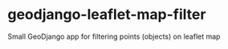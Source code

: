 geodjango-leaflet-map-filter
============================

Small GeoDjango app for filtering points (objects) on leaflet map
